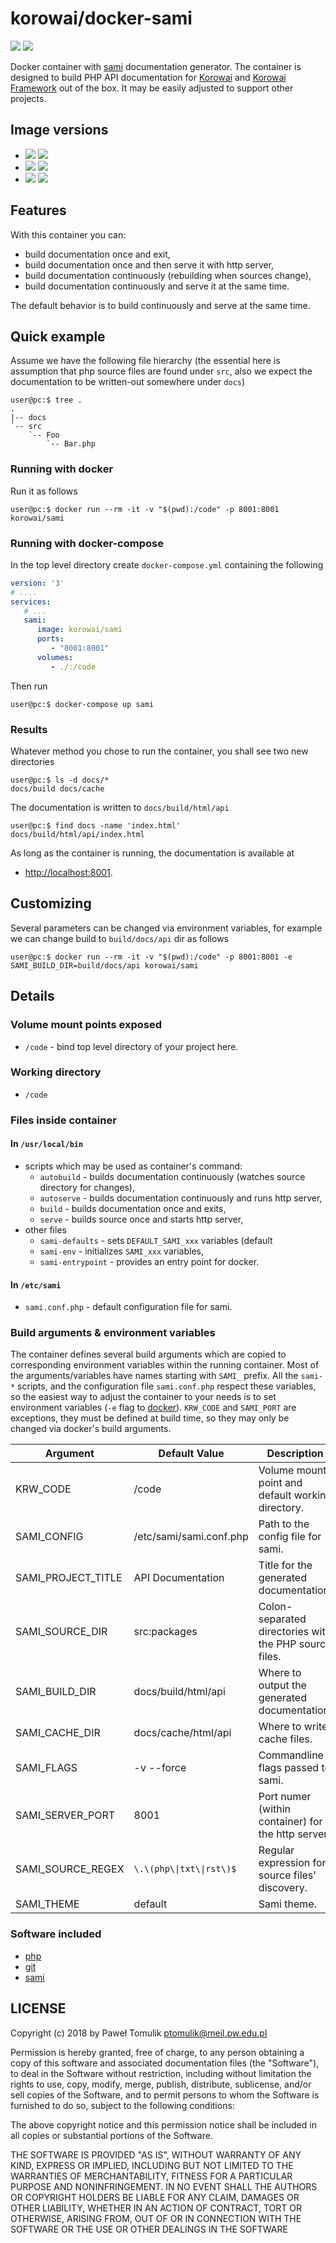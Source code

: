 # korowai/docker-sami

[![](https://img.shields.io/docker/stars/korowai/sami.svg)](https://hub.docker.com/r/korowai/sami/ "Docker Stars")
[![](https://img.shields.io/docker/pulls/korowai/sami.svg)](https://hub.docker.com/r/korowai/sami/ "Docker Pulls")

Docker container with [sami](https://github.com/FriendsOfPHP/Sami/)
documentation generator. The container is designed to build PHP API
documentation for [Korowai](https://github.com/korowai/korowai/) and
[Korowai Framework](https://github.com/korowai/framework/) out of the
box. It may be easily adjusted to support other projects.

## Image versions

  - [![](https://images.microbadger.com/badges/version/korowai/sami.svg)](https://microbadger.com/images/korowai/sami "Get your own version badge on microbadger.com") [![](https://images.microbadger.com/badges/image/korowai/sami.svg)](https://microbadger.com/images/korowai/sami "Get your own image badge on microbadger.com")
  - [![](https://images.microbadger.com/badges/version/korowai/sami:7.2-alpine.svg)](https://microbadger.com/images/korowai/sami:7.2-alpine "Get your own version badge on microbadger.com") [![](https://images.microbadger.com/badges/image/korowai/sami:7.2-alpine.svg)](https://microbadger.com/images/korowai/sami:7.2-alpine "Get your own image badge on microbadger.com")
  - [![](https://images.microbadger.com/badges/version/korowai/sami:7.1-alpine.svg)](https://microbadger.com/images/korowai/sami:7.1-alpine "Get your own version badge on microbadger.com") [![](https://images.microbadger.com/badges/image/korowai/sami:7.1-alpine.svg)](https://microbadger.com/images/korowai/sami:7.1-alpine "Get your own image badge on microbadger.com")

## Features

With this container you can:

  - build documentation once and exit,
  - build documentation once and then serve it with http server,
  - build documentation continuously (rebuilding when sources change),
  - build documentation continuously and serve it at the same time.

The default behavior is to build continuously and serve at the same time.

## Quick example

Assume we have the following file hierarchy (the essential here is assumption
that php source files are found under `src`, also we expect the documentation
to be written-out somewhere under `docs`)

```console
user@pc:$ tree .
.
|-- docs
`-- src
    `-- Foo
        `-- Bar.php
```

### Running with docker

Run it as follows

```console
user@pc:$ docker run --rm -it -v "$(pwd):/code" -p 8001:8001 korowai/sami
```

### Running with docker-compose

In the top level directory create `docker-compose.yml` containing the following

```yaml
version: '3'
# ....
services:
   # ...
   sami:
      image: korowai/sami
      ports:
         - "8001:8001"
      volumes:
         - ./:/code
```

Then run

```console
user@pc:$ docker-compose up sami
```

### Results

Whatever method you chose to run the container, you shall see two new directories

```console
user@pc:$ ls -d docs/*
docs/build docs/cache
```

The documentation is written to `docs/build/html/api`

```console
user@pc:$ find docs -name 'index.html'
docs/build/html/api/index.html
```

As long as the container is running, the documentation is available at

  - <http://localhost:8001>.

## Customizing

Several parameters can be changed via environment variables, for example we can
change build to ``build/docs/api`` dir as follows

```console
user@pc:$ docker run --rm -it -v "$(pwd):/code" -p 8001:8001 -e SAMI_BUILD_DIR=build/docs/api korowai/sami
```

## Details

### Volume mount points exposed

  - `/code` - bind top level directory of your project here.

### Working directory

  - `/code`

### Files inside container

#### In `/usr/local/bin`

  - scripts which may be used as container's command:
      - `autobuild` - builds documentation continuously (watches
        source directory for changes),
      - `autoserve` - builds documentation continuously and runs
        http server,
      - `build` - builds documentation once and exits,
      - `serve` - builds source once and starts http server,
  - other files
      - `sami-defaults` - sets `DEFAULT_SAMI_xxx` variables (default
      - `sami-env` - initializes `SAMI_xxx` variables,
      - `sami-entrypoint` - provides an entry point for docker.

#### In `/etc/sami`

  - `sami.conf.php` - default configuration file for sami.

### Build arguments & environment variables

The container defines several build arguments which are copied to corresponding
environment variables within the running container. Most of the arguments/variables
have names starting with `SAMI_` prefix. All the `sami-*` scripts, and the
configuration file `sami.conf.php` respect these variables, so the easiest way
to adjust the container to your needs is to set environment variables (`-e`
flag to [docker](https://docker.com/)).  `KRW_CODE` and `SAMI_PORT` are
exceptions, they must be defined at build time, so they may only be changed via
docker's build arguments.

| Argument             | Default Value            | Description                                            |
| -------------------- | ------------------------ | ------------------------------------------------------ |
| KRW\_CODE            | /code                    | Volume mount point and default working directory.      |
| SAMI\_CONFIG         | /etc/sami/sami.conf.php  | Path to the config file for sami.                      |
| SAMI\_PROJECT\_TITLE | API Documentation        | Title for the generated documentation.                 |
| SAMI\_SOURCE\_DIR    | src:packages             | Colon-separated directories with the PHP source files. |
| SAMI\_BUILD\_DIR     | docs/build/html/api      | Where to output the generated documentation.           |
| SAMI\_CACHE\_DIR     | docs/cache/html/api      | Where to write cache files.                            |
| SAMI\_FLAGS          | -v --force               | Commandline flags passed to sami.                      |
| SAMI\_SERVER\_PORT   | 8001                     | Port numer (within container) for the http server.     |
| SAMI\_SOURCE\_REGEX  | `\.\(php\\|txt\\|rst\)$` | Regular expression for source files' discovery.        |
| SAMI\_THEME          | default                  | Sami theme.                                            |

### Software included

  - [php](https://php.net/)
  - [git](https://git-scm.com/)
  - [sami](https://github.com/FriendsOfPHP/Sami/)

## LICENSE

Copyright (c) 2018 by Paweł Tomulik <ptomulik@meil.pw.edu.pl>

Permission is hereby granted, free of charge, to any person obtaining a copy of
this software and associated documentation files (the "Software"), to deal in
the Software without restriction, including without limitation the rights to
use, copy, modify, merge, publish, distribute, sublicense, and/or sell copies
of the Software, and to permit persons to whom the Software is furnished to do
so, subject to the following conditions:

The above copyright notice and this permission notice shall be included in all
copies or substantial portions of the Software.

THE SOFTWARE IS PROVIDED "AS IS", WITHOUT WARRANTY OF ANY KIND, EXPRESS OR
IMPLIED, INCLUDING BUT NOT LIMITED TO THE WARRANTIES OF MERCHANTABILITY,
FITNESS FOR A PARTICULAR PURPOSE AND NONINFRINGEMENT.  IN NO EVENT SHALL THE
AUTHORS OR COPYRIGHT HOLDERS BE LIABLE FOR ANY CLAIM, DAMAGES OR OTHER
LIABILITY, WHETHER IN AN ACTION OF CONTRACT, TORT OR OTHERWISE, ARISING FROM,
OUT OF OR IN CONNECTION WITH THE
SOFTWARE OR THE USE OR OTHER DEALINGS IN THE SOFTWARE
